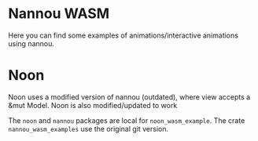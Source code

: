 # Nannou WASM
Here you can find some examples of animations/interactive animations using nannou.

# Noon
Noon uses a modified version of nannou (outdated), where view accepts a &mut Model.
Noon is also modified/updated to work

The `noon` and `nannou` packages are local for `noon_wasm_example`.
The crate `nannou_wasm_examples` use the original git version.